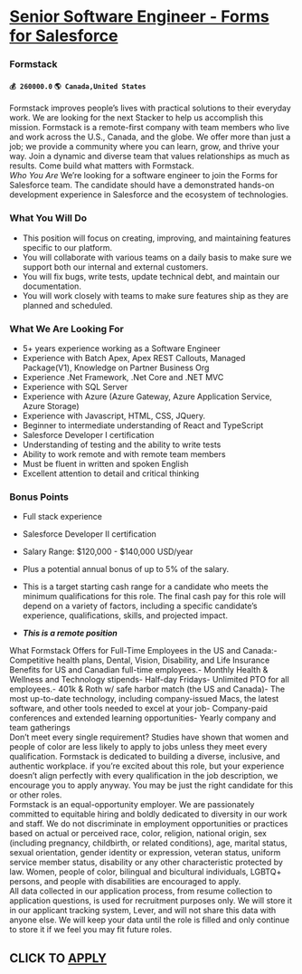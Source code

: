 # [Senior Software Engineer - Forms for Salesforce](https://www.remotewlb.com/apply/senior-software-engineer-forms-for-salesforce-79562)  
### Formstack  
#### `💰 260000.0` `🌎 Canada,United States`  
Formstack improves people’s lives with practical solutions to their everyday work. We are looking for the next Stacker to help us accomplish this mission. Formstack is a remote-first company with team members who live and work across the U.S., Canada, and the globe. We offer more than just a job; we provide a community where you can learn, grow, and thrive your way. Join a dynamic and diverse team that values relationships as much as results. Come build what matters with Formstack.  
 _Who You Are_ We’re looking for a software engineer to join the Forms for Salesforce team. The candidate should have a demonstrated hands-on development experience in Salesforce and the ecosystem of technologies.

### What You Will Do

  * This position will focus on creating, improving, and maintaining features specific to our platform.
  * You will collaborate with various teams on a daily basis to make sure we support both our internal and external customers.
  * You will fix bugs, write tests, update technical debt, and maintain our documentation.
  * You will work closely with teams to make sure features ship as they are planned and scheduled.

### What We Are Looking For

  * 5+ years experience working as a Software Engineer
  * Experience with Batch Apex, Apex REST Callouts, Managed Package(V1), Knowledge on Partner Business Org
  * Experience .Net Framework, .Net Core and .NET MVC
  * Experience with SQL Server
  * Experience with Azure (Azure Gateway, Azure Application Service, Azure Storage)
  * Experience with Javascript, HTML, CSS, JQuery.
  * Beginner to intermediate understanding of React and TypeScript
  * Salesforce Developer I certification
  * Understanding of testing and the ability to write tests
  * Ability to work remote and with remote team members
  * Must be fluent in written and spoken English
  * Excellent attention to detail and critical thinking

### Bonus Points

  * Full stack experience
  * Salesforce Developer II certification

  * Salary Range: $120,000 - $140,000 USD/year
  * Plus a potential annual bonus of up to 5% of the salary.
  * This is a target starting cash range for a candidate who meets the minimum qualifications for this role. The final cash pay for this role will depend on a variety of factors, including a specific candidate’s experience, qualifications, skills, and projected impact.
  * ***This is a remote position***

What Formstack Offers for Full-Time Employees in the US and Canada:- Competitive health plans, Dental, Vision, Disability, and Life Insurance Benefits for US and Canadian full-time employees.- Monthly Health & Wellness and Technology stipends- Half-day Fridays- Unlimited PTO for all employees.- 401k & Roth w/ safe harbor match (the US and Canada)- The most up-to-date technology, including company-issued Macs, the latest software, and other tools needed to excel at your job- Company-paid conferences and extended learning opportunities- Yearly company and team gatherings  
Don’t meet every single requirement? Studies have shown that women and people of color are less likely to apply to jobs unless they meet every qualification. Formstack is dedicated to building a diverse, inclusive, and authentic workplace. if you’re excited about this role, but your experience doesn’t align perfectly with every qualification in the job description, we encourage you to apply anyway. You may be just the right candidate for this or other roles.  
Formstack is an equal-opportunity employer. We are passionately committed to equitable hiring and boldly dedicated to diversity in our work and staff. We do not discriminate in employment opportunities or practices based on actual or perceived race, color, religion, national origin, sex (including pregnancy, childbirth, or related conditions), age, marital status, sexual orientation, gender identity or expression, veteran status, uniform service member status, disability or any other characteristic protected by law. Women, people of color, bilingual and bicultural individuals, LGBTQ+ persons, and people with disabilities are encouraged to apply.  
All data collected in our application process, from resume collection to application questions, is used for recruitment purposes only. We will store it in our applicant tracking system, Lever, and will not share this data with anyone else. We will keep your data until the role is filled and only continue to store it if we feel you may fit future roles.  
## CLICK TO [APPLY](https://www.remotewlb.com/apply/senior-software-engineer-forms-for-salesforce-79562)

